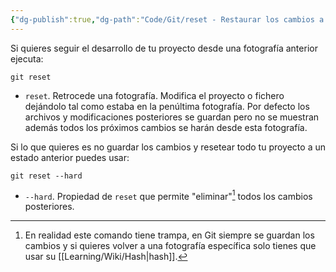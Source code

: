 ```yaml
---
{"dg-publish":true,"dg-path":"Code/Git/reset - Restaurar los cambios a una fotografía anterior en  Git.md","permalink":"/code/git/reset-restaurar-los-cambios-a-una-fotografia-anterior-en-git/","created":"2024-03-27T16:18","updated":"2024-03-27T20:02"}
---
```


[^1]: En realidad este comando tiene trampa, en Git siempre se guardan los cambios y si quieres volver a una fotografía específica solo tienes que usar su [[Learning/Wiki/Hash\|hash]].

Si quieres seguir el desarrollo de tu proyecto desde una fotografía anterior ejecuta:
```shell
git reset
```
- `reset`. Retrocede una fotografía. Modifica el proyecto o fichero dejándolo tal como estaba en la penúltima fotografía. Por defecto los archivos y modificaciones posteriores se guardan pero no se muestran además todos los próximos cambios se harán desde esta fotografía.

Si lo que quieres es no guardar los cambios y resetear todo tu proyecto a un estado anterior puedes usar:
```shell
git reset --hard
```
- `--hard`. Propiedad de `reset` que permite "eliminar"[^1] todos los cambios posteriores.
